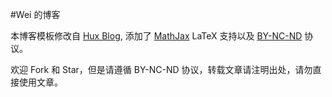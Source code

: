 #Wei 的博客

本博客模板修改自 [Hux Blog](https://github.com/Huxpro/huxpro.github.io), 添加了 [MathJax](http://mathjax.org) LaTeX 支持以及 [BY-NC-ND](http://creativecommons.org/licenses/by-nc-nd/4.0/) 协议。

欢迎 Fork 和 Star，但是请遵循 BY-NC-ND 协议，转载文章请注明出处，请勿直接使用文章。
